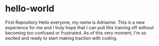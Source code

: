 # hello-world
First Repository
Hello everyone, my name is Adrianne. This is a new experience for me and I truly hope that I can pull this training off without becoming too confused or frustrated. As of this very moment, I'm so excited and ready to start making traction with coding. 
